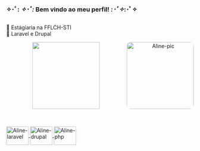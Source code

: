 ### ✧･ﾟ: *✧･ﾟ:* Bem vindo ao meu perfil! *:･ﾟ✧*:･ﾟ✧

##

🌸 Estágiaria na FFLCH-STI <br> 
🌸 Laravel e Drupal

<div align="center">
  <a href="https://github.com/AlineMaire">
  <img height="180em" width="60%"src="https://github-readme-stats.vercel.app/api?username=AlineMaire&show_icons=true&theme=dracula&include_all_commits=true&count_private=true&bg_color=f6d7e0&icon_color=f9f6f1&title_color=f887a8&text_color=d590a3"/>
    <img align="right" alt="Aline-pic" height="180" style="border-radius:10px;" src="https://i.pinimg.com/originals/a0/0/b3/a008b3ee16045da010a6204b647b85ae.jpg](https://i.pinimg.com/originals/60/5f/ba/605fbacfa86144158b391642b813c754.jpg">
</div>
  
 ## 
 
<div style="display: inline_block"><br>
   <img align="center" alt="Aline-laravel" height="50" width="60" src="https://icongr.am/devicon/laravel-plain.svg?size=88&color=f2eeee">
   <img align="center" alt="Aline-drupal" height="50" width="60" src="https://icongr.am/devicon/drupal-plain.svg?size=88&color=fffcfd">
   <img align="center" alt="Aline-php" height="50" width="60" src="https://icongr.am/devicon/php-plain.svg?size=88&color=fffcfd">
</div>
   
